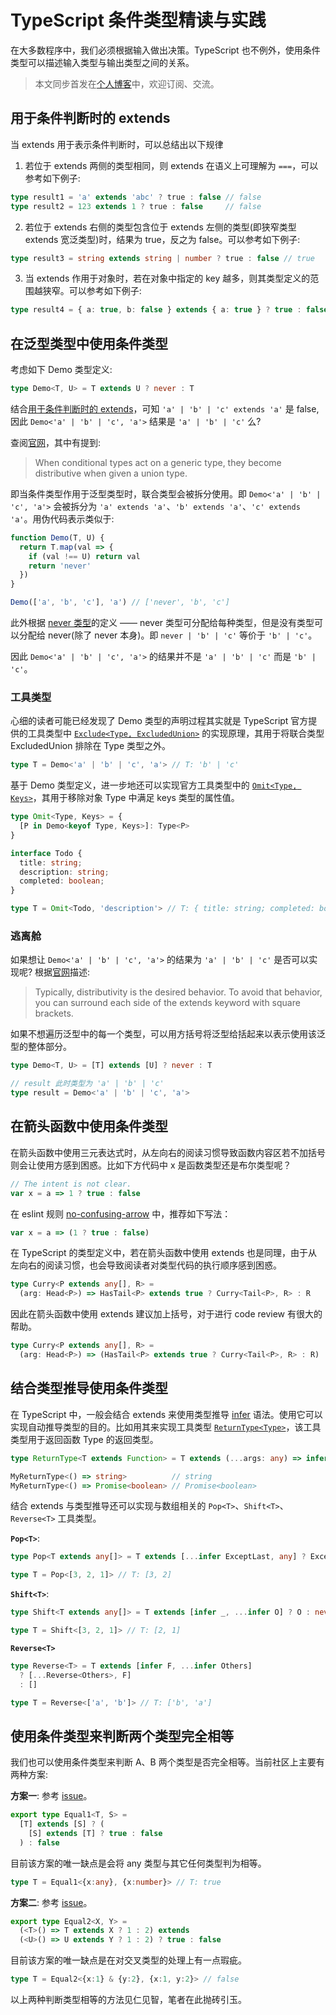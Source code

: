 # TypeScript 条件类型精读与实践

在大多数程序中，我们必须根据输入做出决策。TypeScript 也不例外，使用条件类型可以描述输入类型与输出类型之间的关系。

> 本文同步首发在[个人博客](https://github.com/MuYunyun/blog/issues/140)中，欢迎订阅、交流。

## 用于条件判断时的 extends

当 extends 用于表示条件判断时，可以总结出以下规律

1. 若位于 extends 两侧的类型相同，则 extends 在语义上可理解为 `===`，可以参考如下例子:

```ts
type result1 = 'a' extends 'abc' ? true : false // false
type result2 = 123 extends 1 ? true : false     // false
```

2. 若位于 extends 右侧的类型包含位于 extends 左侧的类型(即狭窄类型 extends 宽泛类型)时，结果为 true，反之为 false。可以参考如下例子:

```ts
type result3 = string extends string | number ? true : false // true
```

3. 当 extends 作用于对象时，若在对象中指定的 key 越多，则其类型定义的范围越狭窄。可以参考如下例子:

```ts
type result4 = { a: true, b: false } extends { a: true } ? true : false // true
```

## 在泛型类型中使用条件类型

考虑如下 Demo 类型定义:

```ts
type Demo<T, U> = T extends U ? never : T
```

结合[用于条件判断时的 extends](#用于条件判断时的-extends)，可知 `'a' | 'b' | 'c' extends 'a'` 是 false, 因此 `Demo<'a' | 'b' | 'c', 'a'>` 结果是 `'a' | 'b' | 'c'` 么?

查阅[官网](https://www.typescriptlang.org/docs/handbook/2/conditional-types.html)，其中有提到:

> When conditional types act on a generic type, they become distributive when given a union type.

即当条件类型作用于泛型类型时，联合类型会被拆分使用。即 `Demo<'a' | 'b' | 'c', 'a'>` 会被拆分为 `'a' extends 'a'`、`'b' extends 'a'`、`'c' extends 'a'`。用伪代码表示类似于:

```js
function Demo(T, U) {
  return T.map(val => {
    if (val !== U) return val
    return 'never'
  })
}

Demo(['a', 'b', 'c'], 'a') // ['never', 'b', 'c']
```

此外根据 [never 类型](https://www.typescriptlang.org/docs/handbook/2/narrowing.html#the-never-type)的定义 —— never 类型可分配给每种类型，但是没有类型可以分配给 never(除了 never 本身)。即 `never | 'b' | 'c'` 等价于 `'b' | 'c'`。

因此 `Demo<'a' | 'b' | 'c', 'a'>` 的结果并不是 `'a' | 'b' | 'c'` 而是 `'b' | 'c'`。

### 工具类型

心细的读者可能已经发现了 Demo 类型的声明过程其实就是 TypeScript 官方提供的工具类型中 [`Exclude<Type, ExcludedUnion>`](https://www.typescriptlang.org/docs/handbook/utility-types.html#excludetype-excludedunion) 的实现原理，其用于将联合类型 ExcludedUnion 排除在 Type 类型之外。

```ts
type T = Demo<'a' | 'b' | 'c', 'a'> // T: 'b' | 'c'
```

基于 Demo 类型定义，进一步地还可以实现官方工具类型中的 [`Omit<Type, Keys>`](https://www.typescriptlang.org/docs/handbook/utility-types.html#omittype-keys)，其用于移除对象 Type
中满足 keys 类型的属性值。

```ts
type Omit<Type, Keys> = {
  [P in Demo<keyof Type, Keys>]: Type<P>
}

interface Todo {
  title: string;
  description: string;
  completed: boolean;
}

type T = Omit<Todo, 'description'> // T: { title: string; completed: boolean }
```

### 逃离舱

如果想让 `Demo<'a' | 'b' | 'c', 'a'>` 的结果为 `'a' | 'b' | 'c'` 是否可以实现呢? 根据[官网](https://www.typescriptlang.org/docs/handbook/2/conditional-types.html#distributive-conditional-types)描述:

> Typically, distributivity is the desired behavior. To avoid that behavior, you can surround each side of the extends keyword with square brackets.

如果不想遍历泛型中的每一个类型，可以用方括号将泛型给括起来以表示使用该泛型的整体部分。

```ts
type Demo<T, U> = [T] extends [U] ? never : T

// result 此时类型为 'a' | 'b' | 'c'
type result = Demo<'a' | 'b' | 'c', 'a'>
```

## 在箭头函数中使用条件类型

在箭头函数中使用三元表达式时，从左向右的阅读习惯导致函数内容区若不加括号则会让使用方感到困惑。比如下方代码中 x 是函数类型还是布尔类型呢？

```js
// The intent is not clear.
var x = a => 1 ? true : false
```

在 eslint 规则 [no-confusing-arrow](https://eslint.org/docs/rules/no-confusing-arrow) 中，推荐如下写法：

```js
var x = a => (1 ? true : false)
```

在 TypeScript 的类型定义中，若在箭头函数中使用 extends 也是同理，由于从左向右的阅读习惯，也会导致阅读者对类型代码的执行顺序感到困惑。

```ts
type Curry<P extends any[], R> =
  (arg: Head<P>) => HasTail<P> extends true ? Curry<Tail<P>, R> : R
```

因此在箭头函数中使用 extends 建议加上括号，对于进行 code review 有很大的帮助。

```ts
type Curry<P extends any[], R> =
  (arg: Head<P>) => (HasTail<P> extends true ? Curry<Tail<P>, R> : R)
```

## 结合类型推导使用条件类型

在 TypeScript 中，一般会结合 extends 来使用类型推导 [infer](https://www.typescriptlang.org/docs/handbook/2/conditional-types.html#inferring-within-conditional-types) 语法。使用它可以实现自动推导类型的目的。比如用其来实现工具类型 [`ReturnType<Type>`](https://www.typescriptlang.org/docs/handbook/utility-types.html#returntypetype)，该工具类型用于返回函数 Type 的返回类型。

```ts
type ReturnType<T extends Function> = T extends (...args: any) => infer U ? U : never

MyReturnType<() => string>          // string
MyReturnType<() => Promise<boolean> // Promise<boolean>
```

结合 extends 与类型推导还可以实现与数组相关的 `Pop<T>`、`Shift<T>`、`Reverse<T>` 工具类型。

**`Pop<T>`**:

```ts
type Pop<T extends any[]> = T extends [...infer ExceptLast, any] ? ExceptLast : never

type T = Pop<[3, 2, 1]> // T: [3, 2]
```

**`Shift<T>`**:

```ts
type Shift<T extends any[]> = T extends [infer _, ...infer O] ? O : never

type T = Shift<[3, 2, 1]> // T: [2, 1]
```

**`Reverse<T>`**

```ts
type Reverse<T> = T extends [infer F, ...infer Others]
  ? [...Reverse<Others>, F]
  : []

type T = Reverse<['a', 'b']> // T: ['b', 'a']
```

## 使用条件类型来判断两个类型完全相等

我们也可以使用条件类型来判断 A、B 两个类型是否完全相等。当前社区上主要有两种方案:

**方案一**: 参考 [issue](https://github.com/Microsoft/TypeScript/issues/27024#issuecomment-420227672)。

```ts
export type Equal1<T, S> =
  [T] extends [S] ? (
    [S] extends [T] ? true : false
  ) : false
```

目前该方案的唯一缺点是会将 any 类型与其它任何类型判为相等。

```ts
type T = Equal1<{x:any}, {x:number}> // T: true
```

**方案二**: 参考 [issue](https://github.com/microsoft/TypeScript/issues/27024#issuecomment-421529650)。

```ts
export type Equal2<X, Y> =
  (<T>() => T extends X ? 1 : 2) extends
  (<U>() => U extends Y ? 1 : 2) ? true : false
```

目前该方案的唯一缺点是在对交叉类型的处理上有一点瑕疵。

```ts
type T = Equal2<{x:1} & {y:2}, {x:1, y:2}> // false
```

以上两种判断类型相等的方法见仁见智，笔者在此抛砖引玉。
